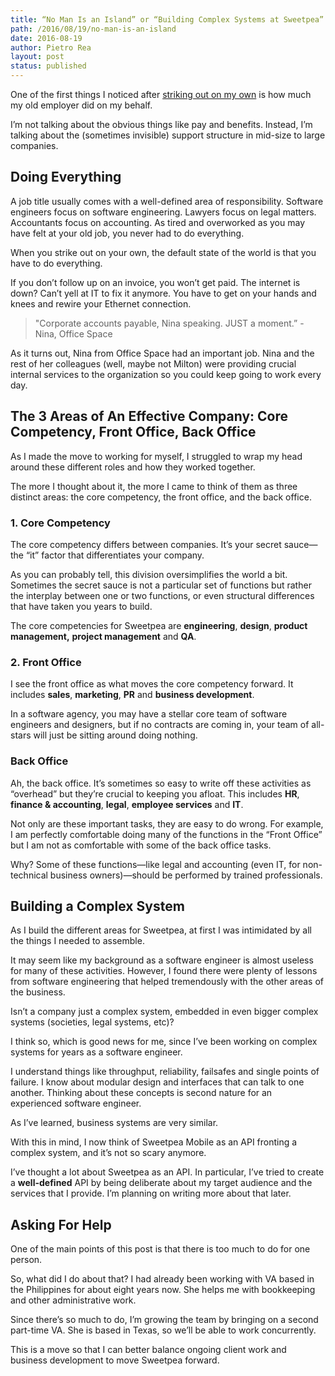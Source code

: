```yaml
---
title: “No Man Is an Island” or “Building Complex Systems at Sweetpea”
path: /2016/08/19/no-man-is-an-island
date: 2016-08-19
author: Pietro Rea
layout: post
status: published
---
```


One of the first things I noticed after [striking out on my own][1] is how much my old employer did on my behalf. 

I’m not talking about the obvious things like pay and benefits. Instead, I’m talking about the (sometimes invisible) support structure in mid-size to large companies.

## Doing Everything

A job title usually comes with a well-defined area of responsibility. Software engineers focus on software engineering. Lawyers focus on legal matters. Accountants focus on accounting. As tired and overworked as you may have felt at your old job, you never had to do everything.

When you strike out on your own, the default state of the world is that you have to do everything. 

If you don’t follow up on an invoice, you won’t get paid. The internet is down? Can’t yell at IT to fix it anymore. You have to get on your hands and knees and rewire your Ethernet connection.

> "Corporate accounts payable, Nina speaking. JUST a moment.” - Nina, Office Space

As it turns out, Nina from Office Space had an important job. Nina and the rest of her colleagues (well, maybe not Milton) were providing crucial internal services to the organization so you could keep going to work every day.

## The 3 Areas of An Effective Company: Core Competency, Front Office, Back Office

As I made the move to working for myself, I struggled to wrap my head around these different roles and how they worked together.

The more I thought about it, the more I came to think of them as three distinct areas: the core competency, the front office, and the back office.

### 1. Core Competency

The core competency differs between companies. It’s your secret sauce—the “it” factor that differentiates your company. 

As you can probably tell, this division oversimplifies the world a bit. Sometimes the secret sauce is not a particular set of functions but rather the interplay between one or two functions, or even structural differences that have taken you years to build. 

The core competencies for Sweetpea are **engineering**, **design**, **product management,** **project management** and **QA**.

### 2. Front Office

I see the front office as what moves the core competency forward. It includes **sales**, **marketing**, **PR** and **business development**.  

In a software agency, you may have a stellar core team of software engineers and designers, but if no contracts are coming in, your team of all-stars will just be sitting around doing nothing.

### Back Office

Ah, the back office. It’s sometimes so easy to write off these activities as “overhead” but they’re crucial to keeping you afloat. This includes **HR**, **finance & accounting**, **legal**, **employee services** and **IT**.

Not only are these important tasks, they are easy to do wrong. For example, I am perfectly comfortable doing many of the functions in the “Front Office” but I am not as comfortable with some of the back office tasks.

Why? Some of these functions—like legal and accounting (even IT, for non-technical business owners)—should be performed by trained professionals.  

## Building a Complex System

As I build the different areas for Sweetpea, at first I was intimidated by all the things I needed to assemble. 

It may seem like my background as a software engineer is almost useless for many of these activities. However, I found there were plenty of lessons from software engineering that helped tremendously with the other areas of the business.

Isn’t a company just a complex system, embedded in even bigger complex systems (societies, legal systems, etc)? 

I think so, which is good news for me, since I’ve been working on complex systems for years as a software engineer.

I understand things like throughput, reliability, failsafes and single points of failure. I know about modular design and interfaces that can talk to one another. Thinking about these concepts is second nature for an experienced software engineer.

As I’ve learned, business systems are very similar.

With this in mind, I now think of Sweetpea Mobile as an API fronting a complex system, and it’s not so scary anymore.

I’ve thought a lot about Sweetpea as an API. In particular, I’ve tried to create a **well-defined** API by being deliberate about my target audience and the services that I provide. I’m planning on writing more about that later.

## Asking For Help

One of the main points of this post is that there is too much to do for one person. 

So, what did I do about that? I had already been working with VA based in the Philippines for about eight years now. She helps me with bookkeeping and other administrative work.

Since there’s so much to do, I’m growing the team by bringing on a second part-time VA. She is based in Texas, so we’ll be able to work concurrently. 

This is a move so that I can better balance ongoing client work and business development to move Sweetpea forward.

[1]:	http://pietrorea.com/blog/2016/07/25/starting-a-new-journey